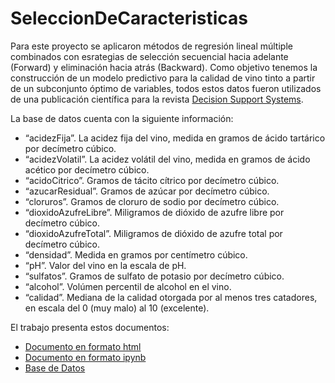 # SeleccionDeCaracteristicas
Para este proyecto se aplicaron métodos de regresión lineal múltiple combinados con esrategias de selección secuencial hacia adelante (Forward) y eliminación hacia atrás (Backward). 
Como objetivo tenemos la construcción de un modelo predictivo para la calidad de vino tinto a partir de un subconjunto óptimo de variables, todos estos datos fueron utilizados de una publicación científica para la revista [Decision Support Systems](https://www.sciencedirect.com/science/article/abs/pii/S0167923609001377?via%3Dihub).

La base de datos cuenta con la siguiente información:
* “acidezFija”. La acidez fija del vino, medida en gramos de ácido tartárico por decímetro
cúbico.
* “acidezVolatil”. La acidez volátil del vino, medida en gramos de ácido acético por
decímetro cúbico.
* “acidoCitrico”. Gramos de tácito cítrico por decímetro cúbico.
* “azucarResidual”. Gramos de azúcar por decímetro cúbico.
* “cloruros”. Gramos de cloruro de sodio por decímetro cúbico.
* “dioxidoAzufreLibre”. Miligramos de dióxido de azufre libre por decímetro cúbico.
* “dioxidoAzufreTotal”. Miligramos de dióxido de azufre total por decímetro cúbico.
* “densidad”. Medida en gramos por centímetro cúbico.
* “pH”. Valor del vino en la escala de pH.
* “sulfatos”. Gramos de sulfato de potasio por decímetro cúbico.
* “alcohol”. Volúmen percentil de alcohol en el vino.
* “calidad”. Mediana de la calidad otorgada por al menos tres catadores, en escala del 0
(muy malo) al 10 (excelente).

El trabajo presenta estos documentos:
* [Documento en formato html]()
* [Documento en formato ipynb]()
* [Base de Datos]()
